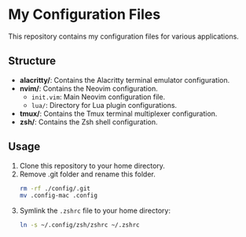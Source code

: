 # My Configuration Files

This repository contains my configuration files for various applications.

## Structure

- **alacritty/**: Contains the Alacritty terminal emulator configuration.
- **nvim/**: Contains the Neovim configuration.
  - `init.vim`: Main Neovim configuration file.
  - `lua/`: Directory for Lua plugin configurations.
- **tmux/**: Contains the Tmux terminal multiplexer configuration.
- **zsh/**: Contains the Zsh shell configuration.

## Usage

1. Clone this repository to your home directory.
2. Remove .git folder and rename this folder.
   ```sh
   rm -rf ./config/.git
   mv .config-mac .config
   ```
3. Symlink the `.zshrc` file to your home directory:
   ```sh
   ln -s ~/.config/zsh/zshrc ~/.zshrc
   ```
